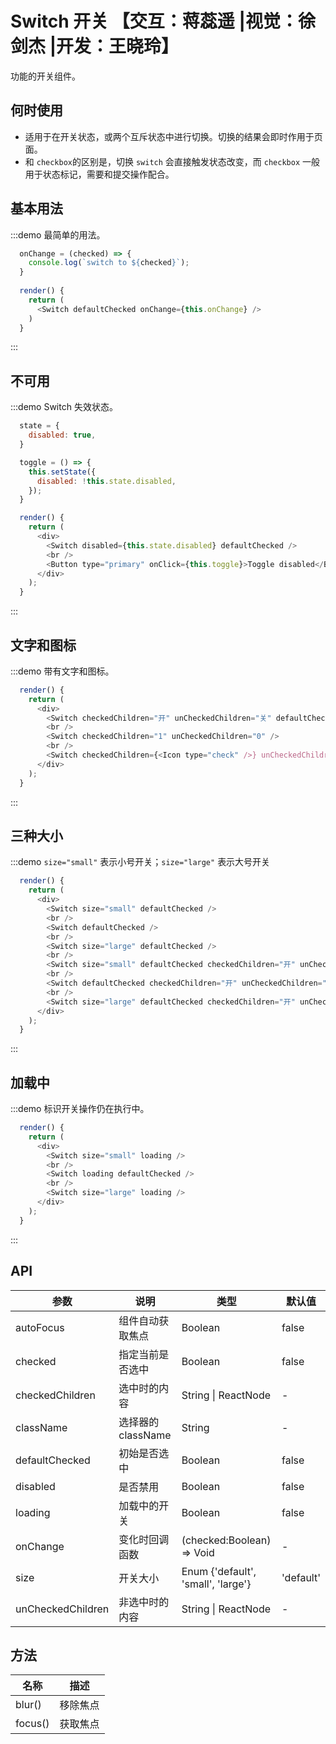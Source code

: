 # Switch 开关 【交互：蒋蕊遥 |视觉：徐剑杰 |开发：王晓玲】

功能的开关组件。

## 何时使用

- 适用于在开关状态，或两个互斥状态中进行切换。切换的结果会即时作用于页面。
- 和 `checkbox`的区别是，切换 `switch` 会直接触发状态改变，而 `checkbox` 一般用于状态标记，需要和提交操作配合。

## 基本用法
:::demo 最简单的用法。
```js
  onChange = (checked) => {
    console.log(`switch to ${checked}`);
  }
  
  render() {
    return (
      <Switch defaultChecked onChange={this.onChange} />
    )
  }
```
:::

## 不可用
:::demo Switch 失效状态。
```js
  state = {
    disabled: true,
  }

  toggle = () => {
    this.setState({
      disabled: !this.state.disabled,
    });
  }

  render() {
    return (
      <div>
        <Switch disabled={this.state.disabled} defaultChecked />
        <br />
        <Button type="primary" onClick={this.toggle}>Toggle disabled</Button>
      </div>
    );
  }
```
:::

## 文字和图标
:::demo 带有文字和图标。
```js
  render() {
    return (
      <div>
        <Switch checkedChildren="开" unCheckedChildren="关" defaultChecked />
        <br />
        <Switch checkedChildren="1" unCheckedChildren="0" />
        <br />
        <Switch checkedChildren={<Icon type="check" />} unCheckedChildren={<Icon type="cross" />} defaultChecked />
      </div>
    );
  }
```
:::

## 三种大小
:::demo `size="small"` 表示小号开关；`size="large"` 表示大号开关
```js
  render() {
    return (
      <div>
        <Switch size="small" defaultChecked />
        <br />
        <Switch defaultChecked />
        <br />
        <Switch size="large" defaultChecked />
        <br />
        <Switch size="small" defaultChecked checkedChildren="开" unCheckedChildren="关"/>
        <br />
        <Switch defaultChecked checkedChildren="开" unCheckedChildren="关"/>
        <br />
        <Switch size="large" defaultChecked checkedChildren="开" unCheckedChildren="关"/>
      </div>
    );
  }
```
:::

## 加载中
:::demo 标识开关操作仍在执行中。
```js
  render() {
    return (
      <div>
        <Switch size="small" loading />
        <br />
        <Switch loading defaultChecked />
        <br />
        <Switch size="large" loading />
      </div>
    );
  }
```
:::

## API

| 参数 | 说明 | 类型 | 默认值 |
| --- | --- | --- | --- |
| autoFocus | 组件自动获取焦点 | Boolean | false |
| checked | 指定当前是否选中 | Boolean | false |
| checkedChildren | 选中时的内容 | String \| ReactNode | - |
| className | 选择器的className | String | - |
| defaultChecked | 初始是否选中 | Boolean | false |
| disabled | 是否禁用 | Boolean | false |
| loading | 加载中的开关 | Boolean | false |
| onChange | 变化时回调函数 | (checked:Boolean) => Void | - |
| size | 开关大小 | Enum {'default', 'small', 'large'} | 'default' |
| unCheckedChildren | 非选中时的内容 | String \| ReactNode | - |

## 方法

| 名称 | 描述 |
| --- | --- |
| blur() | 移除焦点 |
| focus() | 获取焦点 |

<style> 
.fishd-switch { margin-bottom: 8px; } 
</style>
